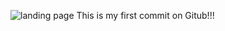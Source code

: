 ![landing page](https://github.com/user-attachments/assets/96936564-88f2-460b-9925-a300d4a48e29)
This is my first commit on Gitub!!!

